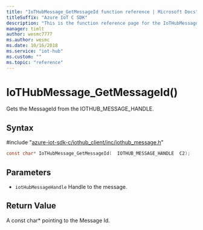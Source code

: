 ```yaml
---                             
title: "IoTHubMessage_GetMessageId function reference | Microsoft Docs" 
titleSuffix: "Azure IoT C SDK"            
description: "This is the function reference page for the IoTHubMessage_GetMessageId() function in the Azure IoT C SDK. This SDK is used with Azure IoT Hub and Azure IoT Hub Device Provisioning Service"            
manager: timlt                 
author: wesmc7777              
ms.author: wesmc               
ms.date: 10/16/2018                    
ms.service: "iot-hub"             
ms.custom: ""                
ms.topic: "reference"        
---                            
```


# IoTHubMessage_GetMessageId()

Gets the MessageId from the IOTHUB_MESSAGE_HANDLE.

## Syntax

\#include "[azure-iot-sdk-c/iothub_client/inc/iothub_message.h](../iothub-message-h.md)"  
```C
const char* IoTHubMessage_GetMessageId(  IOTHUB_MESSAGE_HANDLE  C2);
```

## Parameters
* `iotHubMessageHandle` Handle to the message.

## Return Value
A const char* pointing to the Message Id.

